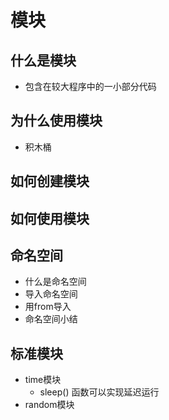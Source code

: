 # 模块
## 什么是模块
- 包含在较大程序中的一小部分代码
## 为什么使用模块
- 积木桶
## 如何创建模块
## 如何使用模块
## 命名空间
- 什么是命名空间
- 导入命名空间
- 用from导入
- 命名空间小结
## 标准模块
- time模块
    - sleep() 函数可以实现延迟运行
- random模块
